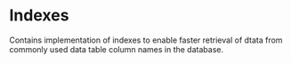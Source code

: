 # Indexes

Contains implementation of indexes to enable faster retrieval of dtata from commonly used data table column names in the database.
